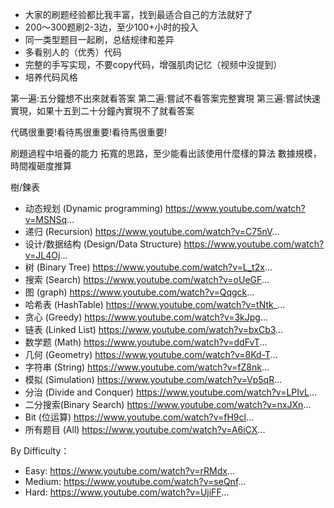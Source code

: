 * 大家的刷题经验都比我丰富，找到最适合自己的方法就好了
* 200～300题刷2-3边，至少100+小时的投入
* 同一类型题目一起刷，总结规律和差异
* 多看别人的（优秀）代码
* 完整的手写实现，不要copy代码，增强肌肉记忆（视频中没提到）
* 培养代码风格

第一遍:五分鐘想不出來就看答案
第二遍:嘗試不看答案完整實現
第三遍:嘗試快速實現，如果十五到二十分鐘內實現不了就看答案

代碼很重要!看待馬很重要!看待馬很重要!

刷題過程中培養的能力
拓寬的思路，至少能看出該使用什麼樣的算法
數據規模，時間複砸度推算

樹/鍊表

* 动态规划 (Dynamic programming) https://www.youtube.com/watch?v=MSNSq...
* 递归 (Recursion) https://www.youtube.com/watch?v=C75nV...
* 设计/数据结构 (Design/Data Structure) https://www.youtube.com/watch?v=JL4Oj...
* 树 (Binary Tree) https://www.youtube.com/watch?v=L_t2x...
* 搜索 (Search) https://www.youtube.com/watch?v=oUeGF...
* 图 (graph) https://www.youtube.com/watch?v=Qqgck...
* 哈希表 (HashTable) https://www.youtube.com/watch?v=tNtk_...
* 贪心 (Greedy) https://www.youtube.com/watch?v=3kJpg...
* 链表 (Linked List) https://www.youtube.com/watch?v=bxCb3...
* 数学题 (Math) https://www.youtube.com/watch?v=ddFvT...
* 几何 (Geometry) https://www.youtube.com/watch?v=8Kd-T...
* 字符串 (String) https://www.youtube.com/watch?v=fZ8nk...
* 模拟 (Simulation) https://www.youtube.com/watch?v=Vp5qR...
* 分治 (Divide and Conquer) https://www.youtube.com/watch?v=LPIvL...
* 二分搜索(Binary Search) https://www.youtube.com/watch?v=nxJXn...
* Bit (位运算) https://www.youtube.com/watch?v=fH9cl...
* 所有题目 (All) https://www.youtube.com/watch?v=A6iCX...

By Difficulty：
  * Easy: https://www.youtube.com/watch?v=rRMdx...
  * Medium: https://www.youtube.com/watch?v=seQnf...
  * Hard: https://www.youtube.com/watch?v=UjiFF...